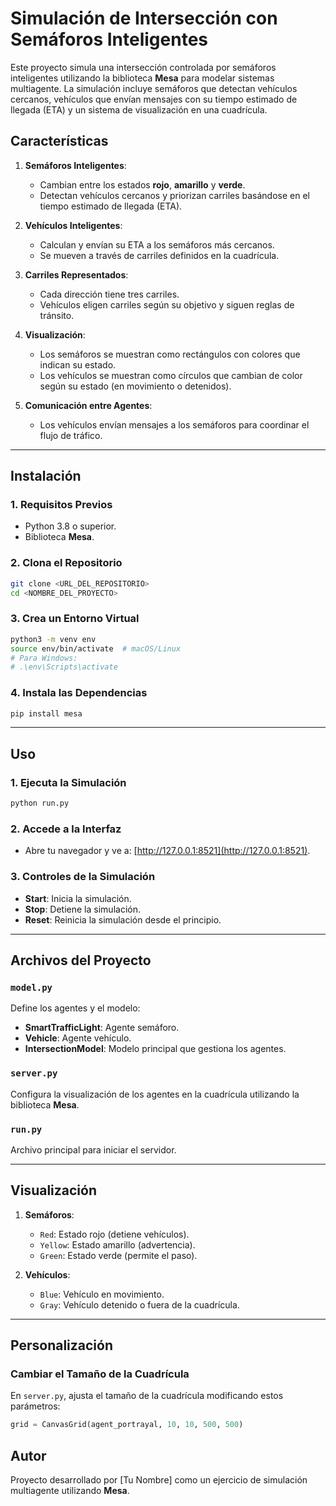# Simulación de Intersección con Semáforos Inteligentes

Este proyecto simula una intersección controlada por semáforos inteligentes utilizando la biblioteca **Mesa** para modelar sistemas multiagente. La simulación incluye semáforos que detectan vehículos cercanos, vehículos que envían mensajes con su tiempo estimado de llegada (ETA) y un sistema de visualización en una cuadrícula.

## Características
1. **Semáforos Inteligentes**:
   - Cambian entre los estados **rojo**, **amarillo** y **verde**.
   - Detectan vehículos cercanos y priorizan carriles basándose en el tiempo estimado de llegada (ETA).

2. **Vehículos Inteligentes**:
   - Calculan y envían su ETA a los semáforos más cercanos.
   - Se mueven a través de carriles definidos en la cuadrícula.

3. **Carriles Representados**:
   - Cada dirección tiene tres carriles.
   - Vehículos eligen carriles según su objetivo y siguen reglas de tránsito.

4. **Visualización**:
   - Los semáforos se muestran como rectángulos con colores que indican su estado.
   - Los vehículos se muestran como círculos que cambian de color según su estado (en movimiento o detenidos).

5. **Comunicación entre Agentes**:
   - Los vehículos envían mensajes a los semáforos para coordinar el flujo de tráfico.

---

## Instalación

### 1. Requisitos Previos
- Python 3.8 o superior.
- Biblioteca **Mesa**.

### 2. Clona el Repositorio
```bash
git clone <URL_DEL_REPOSITORIO>
cd <NOMBRE_DEL_PROYECTO>
```

### 3. Crea un Entorno Virtual
```bash
python3 -m venv env
source env/bin/activate  # macOS/Linux
# Para Windows:
# .\env\Scripts\activate
```

### 4. Instala las Dependencias
```bash
pip install mesa
```

---

## Uso

### 1. Ejecuta la Simulación
```bash
python run.py
```

### 2. Accede a la Interfaz
- Abre tu navegador y ve a: [http://127.0.0.1:8521](http://127.0.0.1:8521).

### 3. Controles de la Simulación
- **Start**: Inicia la simulación.
- **Stop**: Detiene la simulación.
- **Reset**: Reinicia la simulación desde el principio.

---

## Archivos del Proyecto

### `model.py`
Define los agentes y el modelo:
- **SmartTrafficLight**: Agente semáforo.
- **Vehicle**: Agente vehículo.
- **IntersectionModel**: Modelo principal que gestiona los agentes.

### `server.py`
Configura la visualización de los agentes en la cuadrícula utilizando la biblioteca **Mesa**.

### `run.py`
Archivo principal para iniciar el servidor.

---

## Visualización

1. **Semáforos**:
   - `Red`: Estado rojo (detiene vehículos).
   - `Yellow`: Estado amarillo (advertencia).
   - `Green`: Estado verde (permite el paso).

2. **Vehículos**:
   - `Blue`: Vehículo en movimiento.
   - `Gray`: Vehículo detenido o fuera de la cuadrícula.

---

## Personalización

### Cambiar el Tamaño de la Cuadrícula
En `server.py`, ajusta el tamaño de la cuadrícula modificando estos parámetros:
```python
grid = CanvasGrid(agent_portrayal, 10, 10, 500, 500)
```

## Autor
Proyecto desarrollado por [Tu Nombre] como un ejercicio de simulación multiagente utilizando **Mesa**.
